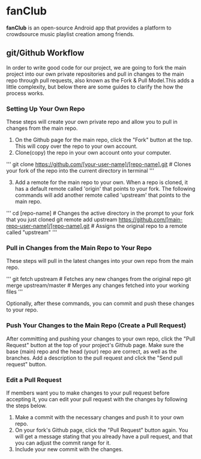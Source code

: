 # fanClub

**fanClub** is an open-source Android app that provides a platform to crowdsource music playlist creation among friends.

## git/Github Workflow

In order to write good code for our project, we are going to fork the main project into our own private repositories and pull in changes to the main repo through pull requests, also known as the Fork & Pull Model.This adds a little complexity, but below there are some guides to clarify the how the process works.

### Setting Up Your Own Repo

These steps will create your own private repo and allow you to pull in changes from the main repo.

1. On the Github page for the main repo, click the "Fork" button at the top. This will copy over the repo to your own account.
2. Clone\(copy\) the repo in your own account onto your computer.

'''
git clone https://github.com/[your-user-name]/[repo-name].git
\# Clones your fork of the repo into the current directory in terminal
'''

3. Add a remote for the main repo to your own. When a repo is cloned, it has a default remote called 'origin' that points to your fork. The following commands will add another remote called 'upstream' that points to the main repo.

'''
cd [repo-name]
\# Changes the active directory in the prompt to your fork that you just cloned
git remote add upstream https://github.com/[main-repo-user-name]/[repo-name].git
\# Assigns the original repo to a remote called "upstream"
'''

### Pull in Changes from the Main Repo to Your Repo

These steps will pull in the latest changes into your own repo from the main repo.

'''
git fetch upstream
\# Fetches any new changes from the original repo
git merge upstream/master
\# Merges any changes fetched into your working files
'''

Optionally, after these commands, you can commit and push these changes to your repo.

### Push Your Changes to the Main Repo \(Create a Pull Request\)

After committing and pushing your changes to your own repo, click the "Pull Request" button at the top of your project's Github page. Make sure the base \(main\) repo and the head \(your\) repo are correct, as well as the branches. Add a description to the pull request and click the "Send pull request" button.

### Edit a Pull Request

If members want you to make changes to your pull request before accepting it, you can edit your pull request with the changes by following the steps below.

1. Make a commit with the necessary changes and push it to your own repo.
2. On your fork's Github page, click the "Pull Request" button again. You will get a message stating that you already have a pull request, and that you can adjust the commit range for it.
3. Include your new commit with the changes.
